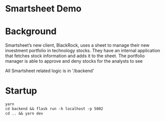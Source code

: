 # Smartsheet Demo

# Background

Smartsheet’s new client, BlackRock, uses a sheet to manage their new investment portfolio in technology stocks. They have an internal application that fetches stock information and adds it to the sheet. The portfolio manager is able to approve and deny stocks for the analysts to see

All Smartsheet related logic is in '/backend'

# Startup

```markdown
yarn
cd backend && flask run -h localhost -p 5002
cd .. && yarn dev
```
